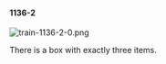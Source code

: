 #### 1136-2
![train-1136-2-0.png](https://github.com/lil-lab/nlvr/raw/master/nlvr/train/images/58/train-1136-2-0.png "train-1136-2-0.png")

There is a box with exactly three items.